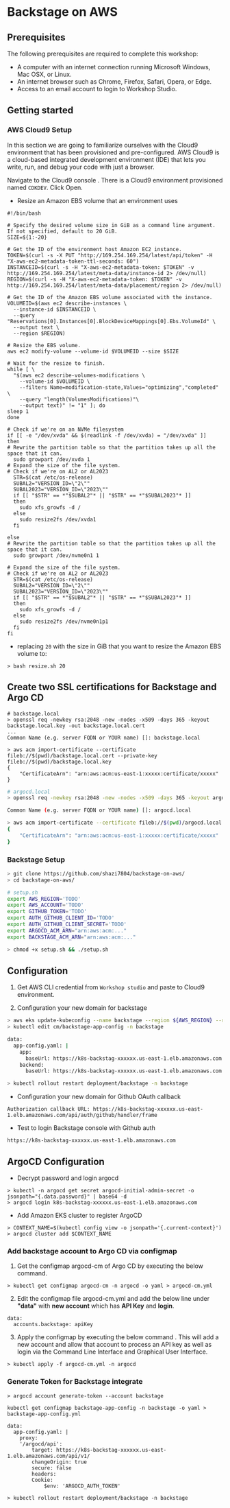 # Backstage on AWS

## Prerequisites

The following prerequisites are required to complete this workshop:

- A computer with an internet connection running Microsoft Windows, Mac OSX, or Linux.
- An internet browser such as Chrome, Firefox, Safari, Opera, or Edge.
- Access to an email account to login to Workshop Studio.

## Getting started 

### AWS Cloud9 Setup

In this section we are going to familiarize ourselves with the Cloud9 environment that has been provisioned and pre-configured. AWS Cloud9 is a cloud-based integrated development environment (IDE) that lets you write, run, and debug your code with just a browser.

Navigate to the Cloud9 console . There is a Cloud9 environment provisioned named `CDKDEV`. Click Open.

- Resize an Amazon EBS volume that an environment uses

```
#!/bin/bash

# Specify the desired volume size in GiB as a command line argument. If not specified, default to 20 GiB.
SIZE=${1:-20}

# Get the ID of the environment host Amazon EC2 instance.
TOKEN=$(curl -s -X PUT "http://169.254.169.254/latest/api/token" -H "X-aws-ec2-metadata-token-ttl-seconds: 60")
INSTANCEID=$(curl -s -H "X-aws-ec2-metadata-token: $TOKEN" -v http://169.254.169.254/latest/meta-data/instance-id 2> /dev/null)
REGION=$(curl -s -H "X-aws-ec2-metadata-token: $TOKEN" -v http://169.254.169.254/latest/meta-data/placement/region 2> /dev/null)

# Get the ID of the Amazon EBS volume associated with the instance.
VOLUMEID=$(aws ec2 describe-instances \
  --instance-id $INSTANCEID \
  --query "Reservations[0].Instances[0].BlockDeviceMappings[0].Ebs.VolumeId" \
  --output text \
  --region $REGION)

# Resize the EBS volume.
aws ec2 modify-volume --volume-id $VOLUMEID --size $SIZE

# Wait for the resize to finish.
while [ \
  "$(aws ec2 describe-volumes-modifications \
    --volume-id $VOLUMEID \
    --filters Name=modification-state,Values="optimizing","completed" \
    --query "length(VolumesModifications)"\
    --output text)" != "1" ]; do
sleep 1
done

# Check if we're on an NVMe filesystem
if [[ -e "/dev/xvda" && $(readlink -f /dev/xvda) = "/dev/xvda" ]]
then
# Rewrite the partition table so that the partition takes up all the space that it can.
  sudo growpart /dev/xvda 1
# Expand the size of the file system.
# Check if we're on AL2 or AL2023
  STR=$(cat /etc/os-release)
  SUBAL2="VERSION_ID=\"2\""
  SUBAL2023="VERSION_ID=\"2023\""
  if [[ "$STR" == *"$SUBAL2"* || "$STR" == *"$SUBAL2023"* ]]
  then
    sudo xfs_growfs -d /
  else
    sudo resize2fs /dev/xvda1
  fi

else
# Rewrite the partition table so that the partition takes up all the space that it can.
  sudo growpart /dev/nvme0n1 1

# Expand the size of the file system.
# Check if we're on AL2 or AL2023
  STR=$(cat /etc/os-release)
  SUBAL2="VERSION_ID=\"2\""
  SUBAL2023="VERSION_ID=\"2023\""
  if [[ "$STR" == *"$SUBAL2"* || "$STR" == *"$SUBAL2023"* ]]
  then
    sudo xfs_growfs -d /
  else
    sudo resize2fs /dev/nvme0n1p1
  fi
fi
```

- replacing `20` with the size in GiB that you want to resize the Amazon EBS volume to:
```
> bash resize.sh 20
```

## Create two SSL certifications for Backstage and Argo CD

```
# backstage.local
> openssl req -newkey rsa:2048 -new -nodes -x509 -days 365 -keyout backstage.local.key -out backstage.local.cert
...
Common Name (e.g. server FQDN or YOUR name) []: backstage.local

> aws acm import-certificate --certificate fileb://$(pwd)/backstage.local.cert --private-key fileb://$(pwd)/backstage.local.key
{
    "CertificateArn": "arn:aws:acm:us-east-1:xxxxx:certificate/xxxxx"
}
```


```bash
# argocd.local
> openssl req -newkey rsa:2048 -new -nodes -x509 -days 365 -keyout argocd.local.key -out argocd.local.cert

Common Name (e.g. server FQDN or YOUR name) []: argocd.local

> aws acm import-certificate --certificate fileb://$(pwd)/argocd.local.cert --private-key fileb://$(pwd)/argocd.local.key
{
    "CertificateArn": "arn:aws:acm:us-east-1:xxxxx:certificate/xxxxx"
}
```

### Backstage Setup

```bash
> git clone https://github.com/shazi7804/backstage-on-aws/
> cd backstage-on-aws/
```

```bash
# setup.sh
export AWS_REGION='TODO'
export AWS_ACCOUNT='TODO'
export GITHUB_TOKEN='TODO'
export AUTH_GITHUB_CLIENT_ID='TODO'
export AUTH_GITHUB_CLIENT_SECRET='TODO'
export ARGOCD_ACM_ARN="arn:aws:acm:..."
export BACKSTAGE_ACM_ARN="arn:aws:acm:..."

> chmod +x setup.sh && ./setup.sh
```

## Configuration

1. Get AWS CLI credential from `Workshop studio` and paste to Cloud9 environment.

2. Configuration your new domain for backstage

```bash
> aws eks update-kubeconfig --name backstage --region ${AWS_REGION} --role-arn arn:aws:iam::01234567:role/...
> kubectl edit cm/backstage-app-config -n backstage

data:
  app-config.yaml: |
    app:
      baseUrl: https://k8s-backstag-xxxxxx.us-east-1.elb.amazonaws.com
    backend:
      baseUrl: https://k8s-backstag-xxxxxx.us-east-1.elb.amazonaws.com

> kubectl rollout restart deployment/backstage -n backstage
```

- Configuration your new domain for Github OAuth callback 
```
Authorization callback URL: https://k8s-backstag-xxxxxx.us-east-1.elb.amazonaws.com/api/auth/github/handler/frame
```

- Test to login Backstage console with Github auth

```
https://k8s-backstag-xxxxxx.us-east-1.elb.amazonaws.com
```


## ArgoCD Configuration

- Decrypt password and login argocd

```
> kubectl -n argocd get secret argocd-initial-admin-secret -o jsonpath="{.data.password}" | base64 -d
> argocd login k8s-backstag-xxxxxx.us-east-1.elb.amazonaws.com
```

- Add Amazon EKS cluster to register ArgoCD

```
> CONTEXT_NAME=$(kubectl config view -o jsonpath='{.current-context}')
> argocd cluster add $CONTEXT_NAME
```

### Add backstage account to Argo CD via configmap

1. Get the configmap argocd-cm of Argo CD by executing the below command.

```
> kubectl get configmap argocd-cm -n argocd -o yaml > argocd-cm.yml
```

2. Edit the configmap file argocd-cm.yml and add the below line under **"data"** with **new account** which has **API Key** and **login**.

```
data:
  accounts.backstage: apiKey
```

3. Apply the configmap by executing the below command . This will add a new account and allow that account to process an API key as well as login via the Command Line Interface and Graphical User Interface.

```
> kubectl apply -f argocd-cm.yml -n argocd
```

### Generate Token for Backstage integrate

```
> argocd account generate-token --account backstage
```

```
kubectl get configmap backstage-app-config -n backstage -o yaml > backstage-app-config.yml
```

```
data:
  app-config.yaml: |
    proxy:
    '/argocd/api':
        target: https://k8s-backstag-xxxxxx.us-east-1.elb.amazonaws.com/api/v1/
        changeOrigin: true
        secure: false
        headers:
        Cookie:
            $env: 'ARGOCD_AUTH_TOKEN'
```

```
> kubectl rollout restart deployment/backstage -n backstage
```
